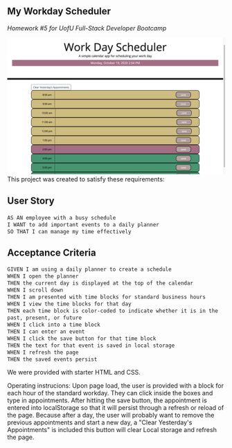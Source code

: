 ## My Workday Scheduler

_Homework #5 for UofU Full-Stack Developer Bootcamp_

![screenshot of work day planner](assets/screeen-shot-project.png)
This project was created to satisfy these requirements:

## User Story

```
AS AN employee with a busy schedule
I WANT to add important events to a daily planner
SO THAT I can manage my time effectively
```

## Acceptance Criteria

```
GIVEN I am using a daily planner to create a schedule
WHEN I open the planner
THEN the current day is displayed at the top of the calendar
WHEN I scroll down
THEN I am presented with time blocks for standard business hours
WHEN I view the time blocks for that day
THEN each time block is color-coded to indicate whether it is in the past, present, or future
WHEN I click into a time block
THEN I can enter an event
WHEN I click the save button for that time block
THEN the text for that event is saved in local storage
WHEN I refresh the page
THEN the saved events persist
```

We were provided with starter HTML and CSS.

Operating instrucions:
Upon page load, the user is provided with a block for each hour of the standard workday. They can click inside the boxes and type in appointments. After hitting the save button, the appointment is entered into localStorage so that it will persist through a refresh or reload of the page. Because after a day, the user will probably want to remove the previous appointments and start a new day, a "Clear Yesterday's Appointments" is included this button will clear Local storage and refresh the page.
